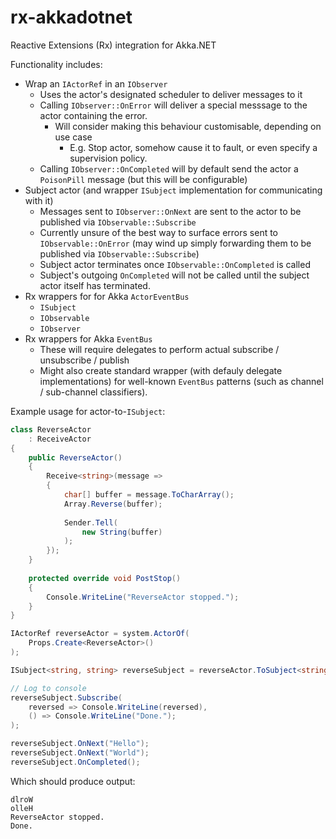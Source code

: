 # rx-akkadotnet
Reactive Extensions (Rx) integration for Akka.NET

Functionality includes:
* Wrap an `IActorRef` in an `IObserver`
   * Uses the actor's designated scheduler to deliver messages to it
   * Calling `IObserver::OnError` will deliver a special messsage to the actor containing the error.
      * Will consider making this behaviour customisable, depending on use case
         * E.g. Stop actor, somehow cause it to fault, or even specify a supervision policy.
   * Calling `IObserver::OnCompleted` will by default send the actor a `PoisonPill` message (but this will be configurable)
* Subject actor (and wrapper `ISubject` implementation for communicating with it)
   * Messages sent to `IObserver::OnNext` are sent to the actor to be published via `IObservable::Subscribe`
   * Currently unsure of the best way to surface errors sent to `IObservable::OnError` (may wind up simply forwarding them to be published via `IObservable::Subscribe`)
   * Subject actor terminates once `IObservable::OnCompleted` is called
   * Subject's outgoing `OnCompleted` will not be called until the subject actor itself has terminated.
* Rx wrappers for for Akka `ActorEventBus`
   * `ISubject`
   * `IObservable`
   * `IObserver`
* Rx wrappers for Akka `EventBus`
   * These will require delegates to perform actual subscribe / unsubscribe / publish
   * Might also create standard wrapper (with defauly delegate implementations) for well-known `EventBus` patterns (such as channel / sub-channel classifiers).

Example usage for actor-to-`ISubject`:

```csharp
class ReverseActor
    : ReceiveActor
{
    public ReverseActor()
    {
        Receive<string>(message =>
        {
            char[] buffer = message.ToCharArray();
            Array.Reverse(buffer);
    
            Sender.Tell(
                new String(buffer)
            );
        });
    }
    
    protected override void PostStop()
    {
        Console.WriteLine("ReverseActor stopped.");
    }
}

IActorRef reverseActor = system.ActorOf(
    Props.Create<ReverseActor>()
);

ISubject<string, string> reverseSubject = reverseActor.ToSubject<string, string>();

// Log to console
reverseSubject.Subscribe(
    reversed => Console.WriteLine(reversed),
    () => Console.WriteLine("Done.");
);

reverseSubject.OnNext("Hello");
reverseSubject.OnNext("World");
reverseSubject.OnCompleted();
```

Which should produce output:

```
dlroW
olleH
ReverseActor stopped.
Done.
```
